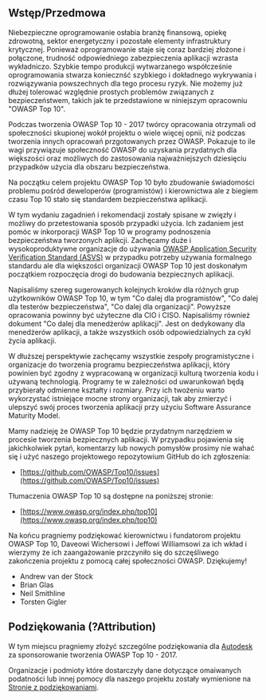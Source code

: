 ## Wstęp/Przedmowa

Niebezpieczne oprogramowanie osłabia branżę finansową, opiekę zdrowotną, sektor energetyczny i pozostałe elementy infrastruktury krytycznej. Ponieważ oprogramowanie staje się coraz bardziej złożone i połączone, trudność odpowiedniego zabezpieczenia  aplikacji wzrasta wykładniczo. Szybkie tempo produkcji wytwarzanego współcześnie oprogramowania stwarza koniecznść szybkiego i dokładnego wykrywania i rozwiązywania powszechnych dla tego procesu ryzyk. Nie możemy już dłużej tolerować względnie prostych problemów związanych z bezpieczeństwem, takich jak te przedstawione w niniejszym opracowniu "OWASP Top 10". 

 Podczas tworzenia OWASP Top 10 - 2017 twórcy opracowania otrzymali od społeczności skupionej wokół projektu o wiele więcej opnii, niż podczas tworzenia innych opracowań przgotowanych przez OWASP. Pokazuje to ile wagi przywiązuje społeczność OWASP do uzyskania przydatnych dla większości oraz możliwych do zastosowania najważniejszych dziesięciu przypadków użycia dla obszaru bezpieczeństwa. 

Na początku celem projektu OWASP Top 10 było zbudowanie świadomości problemu pośród deweloperów (programistów) i kierownictwa ale z biegiem czasu Top 10 stało się standardem bezpieczeństwa aplikacji. 

W tym wydaniu zagadnień i rekomendacji zostały spisane w zwięzły i możliwy do przetestowania sposób  przypadki użycia. Ich zadaniem jest pomóc w inkorporacji WASP Top 10 w programy podnoszenia bezpieczeństwa tworzonych aplikcji. Zachęcamy duże i wysokoproduktywne organizacje do używania [OWASP Application Security Verification Standard (ASVS)](https://www.owasp.org/index.php/ASVS) w przypadku potrzeby używania formalnego standardu ale dla większości organizacji OWASP Top 10 jest doskonałym początkiem rozpoczęcia drogi do budowania bezpiecznych aplikacji.

Napisaliśmy szereg sugerowanych kolejnych kroków dla różnych grup użytkowników OWASP Top 10, w tym "Co dalej dla programistów", "Co dalej dla testerów bezpieczeństwa", "Co dalej dla organizacji". Powyższe opracowania powinny być użyteczne dla CIO i CISO. Napisaliśmy również dokument "Co dalej dla menedżerów aplikacji". Jest on dedykowany dla menedżerów aplikacji, a także wszystkich osób odpowiedzialnych za cykl życia aplikacji.

W dłuższej perspektywie zachęcamy wszystkie zespoły programistyczne i organizacje do tworzenia programu bezpieczeństwa aplikacji, który powinien być zgodny z wypracowaną w organizacji kulturą tworzenia kodu i używaną technologią. Programy te w zależności od uwarunkowań będą przybierały odmienne kształty i rozmiary. Przy ich twożeniu warto wykorzystać istniejące mocne strony organizacji, tak aby zmierzyć i ulepszyć swój proces tworzenia aplikacji przy użyciu Software Assurance Maturity Model.

Mamy nadzieję że OWASP Top 10 będzie przydatnym narzędziem w procesie tworzenia bezpiecznych aplikacji. W przypadku pojawienia się jakichkolwiek pytań, komentarzy lub nowych pomysłów prosimy nie wahać się i użyć naszego projektowego repozytowium GitHub do ich zgłoszenia: 

* [https://github.com/OWASP/Top10/issues](https://github.com/OWASP/Top10/issues)

Tłumaczenia  OWASP Top 10 są dostępne na poniższej stronie:

* [https://www.owasp.org/index.php/top10](https://www.owasp.org/index.php/top10)

Na końcu pragniemy podziękować kierownictwu i fundatorom projektu OWASP Top 10, Daveowi Wichersowi i Jeffowi Williamsowi za ich wkład i wierzymy że ich zaangażowanie przczyniło się do szczęśliwego zakończenia projektu z pomocą całej społeczności OWASP. Dziękujemy!

* Andrew van der Stock
* Brian Glas
* Neil Smithline
* Torsten Gigler

## Podziękowania (?Attribution)
W tym miejscu pragniemy złożyć szczególne podziękowania dla [Autodesk](https://www.autodesk.com) za sponsorowanie tworzenia OWASP Top 10 - 2017.

Organizacje i podmioty które dostarczyły dane dotyczące omaiwanych podatności lub innej pomocy dla naszego projektu zostały wymienione na [Stronie z podziękowaniami](0xd1-data-contributors.md).
